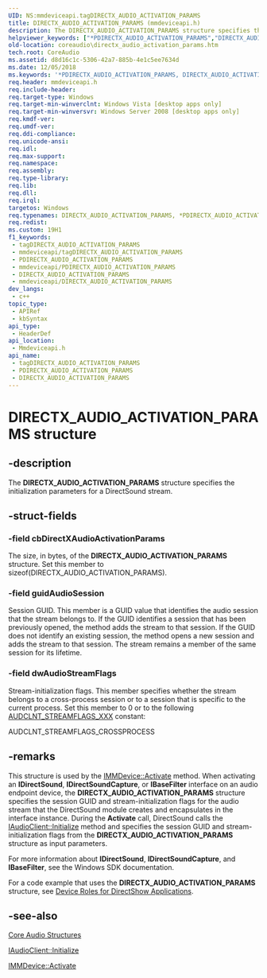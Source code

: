 ```yaml
---
UID: NS:mmdeviceapi.tagDIRECTX_AUDIO_ACTIVATION_PARAMS
title: DIRECTX_AUDIO_ACTIVATION_PARAMS (mmdeviceapi.h)
description: The DIRECTX_AUDIO_ACTIVATION_PARAMS structure specifies the initialization parameters for a DirectSound stream.
helpviewer_keywords: ["*PDIRECTX_AUDIO_ACTIVATION_PARAMS","DIRECTX_AUDIO_ACTIVATION_PARAMS","DIRECTX_AUDIO_ACTIVATION_PARAMS structure [Core Audio]","PDIRECTX_AUDIO_ACTIVATION_PARAMS","PDIRECTX_AUDIO_ACTIVATION_PARAMS structure pointer [Core Audio]","coreaudio.directx_audio_activation_params","mmdeviceapi/DIRECTX_AUDIO_ACTIVATION_PARAMS","mmdeviceapi/PDIRECTX_AUDIO_ACTIVATION_PARAMS"]
old-location: coreaudio\directx_audio_activation_params.htm
tech.root: CoreAudio
ms.assetid: d8d16c1c-5306-42a7-885b-4e1c5ee7634d
ms.date: 12/05/2018
ms.keywords: '*PDIRECTX_AUDIO_ACTIVATION_PARAMS, DIRECTX_AUDIO_ACTIVATION_PARAMS, DIRECTX_AUDIO_ACTIVATION_PARAMS structure [Core Audio], PDIRECTX_AUDIO_ACTIVATION_PARAMS, PDIRECTX_AUDIO_ACTIVATION_PARAMS structure pointer [Core Audio], coreaudio.directx_audio_activation_params, mmdeviceapi/DIRECTX_AUDIO_ACTIVATION_PARAMS, mmdeviceapi/PDIRECTX_AUDIO_ACTIVATION_PARAMS'
req.header: mmdeviceapi.h
req.include-header: 
req.target-type: Windows
req.target-min-winverclnt: Windows Vista [desktop apps only]
req.target-min-winversvr: Windows Server 2008 [desktop apps only]
req.kmdf-ver: 
req.umdf-ver: 
req.ddi-compliance: 
req.unicode-ansi: 
req.idl: 
req.max-support: 
req.namespace: 
req.assembly: 
req.type-library: 
req.lib: 
req.dll: 
req.irql: 
targetos: Windows
req.typenames: DIRECTX_AUDIO_ACTIVATION_PARAMS, *PDIRECTX_AUDIO_ACTIVATION_PARAMS
req.redist: 
ms.custom: 19H1
f1_keywords:
 - tagDIRECTX_AUDIO_ACTIVATION_PARAMS
 - mmdeviceapi/tagDIRECTX_AUDIO_ACTIVATION_PARAMS
 - PDIRECTX_AUDIO_ACTIVATION_PARAMS
 - mmdeviceapi/PDIRECTX_AUDIO_ACTIVATION_PARAMS
 - DIRECTX_AUDIO_ACTIVATION_PARAMS
 - mmdeviceapi/DIRECTX_AUDIO_ACTIVATION_PARAMS
dev_langs:
 - c++
topic_type:
 - APIRef
 - kbSyntax
api_type:
 - HeaderDef
api_location:
 - Mmdeviceapi.h
api_name:
 - tagDIRECTX_AUDIO_ACTIVATION_PARAMS
 - PDIRECTX_AUDIO_ACTIVATION_PARAMS
 - DIRECTX_AUDIO_ACTIVATION_PARAMS
---
```


# DIRECTX_AUDIO_ACTIVATION_PARAMS structure


## -description

The <b>DIRECTX_AUDIO_ACTIVATION_PARAMS</b> structure specifies the initialization parameters for a DirectSound stream.

## -struct-fields

### -field cbDirectXAudioActivationParams

The size, in bytes, of the <b>DIRECTX_AUDIO_ACTIVATION_PARAMS</b> structure. Set this member to sizeof(DIRECTX_AUDIO_ACTIVATION_PARAMS).

### -field guidAudioSession

Session GUID. This member is a GUID value that identifies the audio session that the stream belongs to. If the GUID identifies a session that has been previously opened, the method adds the stream to that session. If the GUID does not identify an existing session, the method opens a new session and adds the stream to that session. The stream remains a member of the same session for its lifetime.

### -field dwAudioStreamFlags

Stream-initialization flags. This member specifies whether the stream belongs to a cross-process session or to a session that is specific to the current process. Set this member to 0 or to the following <a href="/windows/desktop/CoreAudio/audclnt-streamflags-xxx-constants">AUDCLNT_STREAMFLAGS_XXX</a> constant:

AUDCLNT_STREAMFLAGS_CROSSPROCESS

## -remarks

This structure is used by the <a href="/windows/desktop/api/mmdeviceapi/nf-mmdeviceapi-immdevice-activate">IMMDevice::Activate</a> method. When activating an <b>IDirectSound</b>, <b>IDirectSoundCapture</b>, or <b>IBaseFilter</b> interface on an audio endpoint device, the <b>DIRECTX_AUDIO_ACTIVATION_PARAMS</b> structure specifies the session GUID and stream-initialization flags for the audio stream that the DirectSound module creates and encapsulates in the interface instance. During the <b>Activate</b> call, DirectSound calls the <a href="/windows/desktop/api/audioclient/nf-audioclient-iaudioclient-initialize">IAudioClient::Initialize</a> method and specifies the session GUID and stream-initialization flags from the <b>DIRECTX_AUDIO_ACTIVATION_PARAMS</b> structure as input parameters.

For more information about <b>IDirectSound</b>, <b>IDirectSoundCapture</b>, and <b>IBaseFilter</b>, see the Windows SDK documentation.

For a code example that uses the <b>DIRECTX_AUDIO_ACTIVATION_PARAMS</b> structure, see <a href="/windows/desktop/CoreAudio/device-roles-for-directshow-applications">Device Roles for DirectShow Applications</a>.

## -see-also

<a href="/windows/desktop/CoreAudio/core-audio-structures">Core Audio Structures</a>



<a href="/windows/desktop/api/audioclient/nf-audioclient-iaudioclient-initialize">IAudioClient::Initialize</a>



<a href="/windows/desktop/api/mmdeviceapi/nf-mmdeviceapi-immdevice-activate">IMMDevice::Activate</a>

